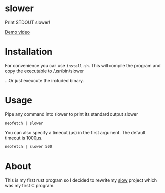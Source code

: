 # slower
Print STDOUT slower!

[Demo video](https://youtu.be/pjUG3s_1OtA)

# Installation 
For convenience you can use `install.sh`. This will compile the program and copy the executable to /usr/bin/slower

...Or just exeucute the included binary.

# Usage
Pipe any command into slower to print its standard output slower
```
neofetch | slower
```

You can also specify a timeout (µs) in the first argument. The default timeout is 1000µs.
```
neofetch | slower 500
```
# About 
This is my first rust program so I decided to rewrite my [slow](https://github.com/eriknj99/slow) project which was my first C program.








